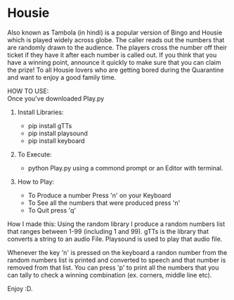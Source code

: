 # Housie
Also known as Tambola (in hindi) is a popular version of Bingo and Housie which is played widely across globe. The caller reads out the numbers that are randomly drawn to the audience. The players cross the number off their ticket if they have it after each number is called out. If you think that you have a winning point, announce it quickly to make sure that you can claim the prize!
To all Housie lovers who are getting bored during the Quarantine and want to enjoy a good family time.

HOW TO USE:  
Once you've downloaded Play.py 

1. Install Libraries:
   - pip install gTTs 
   - pip install playsound 
   - pip install keyboard
   
2. To Execute: 
   - python Play.py using a commond prompt or an Editor with terminal.

3. How to Play:
   - To Produce a number Press 'n' on your Keyboard 
   - To See all the numbers that were produced press 'n' 
   - To Quit press 'q'
   
   
How I made this:
Using the random library I produce a random numbers list that ranges between 1-99 (including 1 and 99).
gTTs is the library that converts a string to an audio File.
Playsound is used to play that audio file. 

Whenever the key 'n' is pressed on the keyboard a randon number from the random numbers list is printed and converted to speech and that number is removed from that list. 
You can press 'p' to print all the numbers that you can tally to check a winning combination (ex. corners, middle line etc). 

Enjoy :D. 
